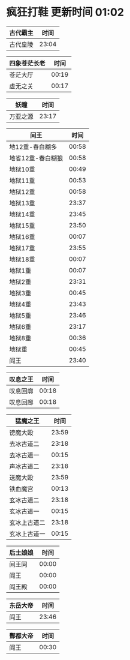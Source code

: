 # 疯狂打鞋 更新时间 01:02

| 古代霸主   | 时间    |
|--------|-------|
| 古代皇陵 | 23:04 |

| 四象苍茫长老   | 时间    |
|--------|-------|
| 苍茫大厅 | 00:19 |
| 虚无之关 | 00:17 |

| 妖瞳   | 时间    |
|--------|-------|
| 万亚之源 | 23:17 |

| 间王   | 时间    |
|--------|-------|
| 地12重-春白糊多 | 00:58 |
| 地省12重-春白糊狼 | 00:58 |
| 地狱10重 | 00:49 |
| 地狱11重 | 00:53 |
| 地狱12重 | 00:58 |
| 地狱13重 | 23:37 |
| 地狱14重 | 23:45 |
| 地狱15重 | 23:50 |
| 地狱16重 | 00:07 |
| 地狱17重 | 23:55 |
| 地狱18重 | 00:07 |
| 地狱1重 | 00:07 |
| 地狱2重 | 23:31 |
| 地狱3重 | 00:45 |
| 地狱4重 | 23:43 |
| 地狱5重 | 23:46 |
| 地狱6重 | 23:17 |
| 地狱8重 | 00:36 |
| 地狱重 | 00:45 |
| 阎王 | 23:40 |

| 叹息之王   | 时间    |
|--------|-------|
| 叹息回廓 | 00:18 |
| 叹息回廊 | 00:18 |

| 猛魔之王   | 时间    |
|--------|-------|
| 谤魔大殴 | 23:59 |
| 去冰古道二 | 23:18 |
| 去冰古道一 | 00:15 |
| 声冰古道二 | 23:18 |
| 送魔大殴 | 23:59 |
| 铁血魔宫 | 00:13 |
| 玄冰古道二 | 23:18 |
| 玄冰古道一 | 00:15 |
| 玄冰上古道二 | 23:18 |
| 玄冰上古道一 | 00:15 |

| 后土娘娘   | 时间    |
|--------|-------|
| 间王同 | 00:00 |
| 阎王 | 00:00 |
| 阎王殿 | 00:00 |

| 东岳大帝   | 时间    |
|--------|-------|
| 阎王 | 23:46 |

| 酆都大帝   | 时间    |
|--------|-------|
| 阎王 | 00:30 |